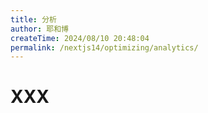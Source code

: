 ```yaml
---
title: 分析
author: 耶和博
createTime: 2024/08/10 20:48:04
permalink: /nextjs14/optimizing/analytics/
---
```


# XXX